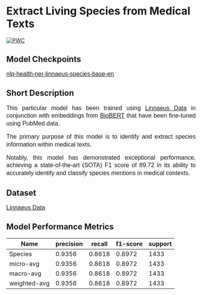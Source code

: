 # Extract Living Species from Medical Texts
[![PWC](https://img.shields.io/endpoint.svg?url=https://paperswithcode.com/badge/biomedical-named-entity-recognition-at-scale/named-entity-recognition-on-linnaeus)](https://paperswithcode.com/sota/named-entity-recognition-on-linnaeus?p=biomedical-named-entity-recognition-at-scale)

## Model Checkpoints

<p><span style="font-family: &quot;IBM Plex Sans&quot;, sans-serif; font-size: 16px;"><a href="https://huggingface.co/aimped/nlp-health-ner-linnaeus-species-base-en">nlp-health-ner-linnaeus-species-base-en</a></span></p>

## Short Description

<p style="text-align: justify; line-height: 1.3;"><span style="font-family: &quot;IBM Plex Sans&quot;, sans-serif; font-size: 16px;">This particular model has been trained using <a href="https://linnaeus.sourceforge.net/">Linnaeus Data</a> in conjunction with embeddings from <a href="https://github.com/dmis-lab/biobert">BioBERT</a> that have been fine-tuned using PubMed data. </span></p>
<p style="text-align: justify; line-height: 1.3;"><span style="font-family: &quot;IBM Plex Sans&quot;, sans-serif; font-size: 16px;">The primary purpose of this model is to identify and extract species information within medical texts. </span></p>
<p style="text-align: justify; line-height: 1.3;"><span style="font-family: &quot;IBM Plex Sans&quot;, sans-serif; font-size: 16px;">Notably, this model has demonstrated exceptional performance, achieving a state-of-the-art (SOTA) F1 score of 89.72 in its ability to accurately identify and classify species mentions in medical contexts.</span></p>

## Dataset

<p><span style="font-family: &quot;IBM Plex Sans&quot;, sans-serif; font-size: 16px;"><a href="https://github.com/cambridgeltl/MTL-Bioinformatics-2016/tree/master/data">Linnaeus Data</a></span></p>

## Model Performance Metrics

| Name         | precision | recall | f1-score | support |
|--------------|-----------|--------|----------|---------|
| Species      | 0.9356    | 0.8618 | 0.8972   | 1433    |
| micro-avg    | 0.9356    | 0.8618 | 0.8972   | 1433    |
| macro-avg    | 0.9356    | 0.8618 | 0.8972   | 1433    |
| weighted-avg | 0.9356    | 0.8618 | 0.8972   | 1433    |

 